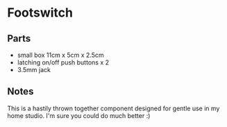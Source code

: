 # Footswitch

## Parts

* small box 11cm x 5cm x 2.5cm
* latching on/off push buttons x 2
* 3.5mm jack

## Notes

This is a hastily thrown together component designed for gentle use in my home studio.
I'm sure you could do much better :)
